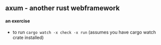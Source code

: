 ## axum - another rust webframework

#### an exercise

* to run  `cargo watch -x check -x run` (assumes you have cargo watch crate installed)
